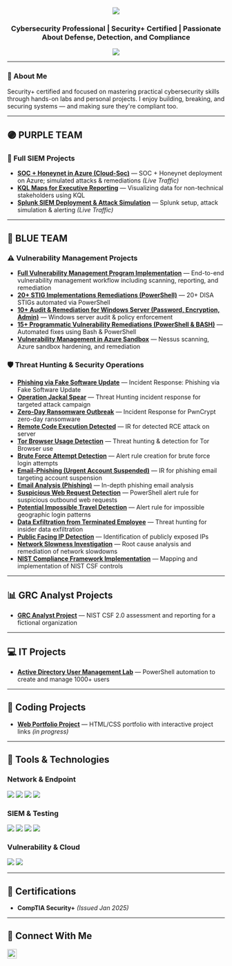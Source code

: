 <h1 align="center">
  <img src="https://readme-typing-svg.herokuapp.com/?font=Righteous&size=35&color=FFA500&center=true&vCenter=true&width=500&height=70&duration=3000&lines=Howdy!+%F0%9F%91%8B;+I'm+Shakiya+Cole!" />
</h1>

<h3 align="center">Cybersecurity Professional | Security+ Certified | Passionate About Defense, Detection, and Compliance</h3>

<div align="center">
  <a href="https://www.linkedin.com/in/shakiya-cole-58316624b" target="_blank">
    <img src="https://img.shields.io/badge/-LinkedIn-0072b1?&style=for-the-badge&logo=linkedin&logoColor=white" />
  </a>
</div>

---

### 🔎 About Me
Security+ certified and focused on mastering practical cybersecurity skills through hands-on labs and personal projects. I enjoy building, breaking, and securing systems — and making sure they're compliant too.

---

## 🟣 PURPLE TEAM
### 🎯 Full SIEM Projects
- **[SOC + Honeynet in Azure (Cloud-Soc)](https://github.com/Shakiyac/Cloud-Soc)** — SOC + Honeynet deployment on Azure; simulated attacks & remediations *(Live Traffic)*
- **[KQL Maps for Executive Reporting](https://github.com/Shakiyac/kql-maps-non-tech/tree/main/KQL-Map-Why-KQL-Maps-Are-Essential-for-CEOs-and-Non-Tech-People-main)** — Visualizing data for non-technical stakeholders using KQL
- **[Splunk SIEM Deployment & Attack Simulation](https://github.com/Shakiyac/Splunk-SIEM)** — Splunk setup, attack simulation & alerting *(Live Traffic)*

---

## 🔵 BLUE TEAM
### ⚠️ Vulnerability Management Projects
- **[Full Vulnerability Management Program Implementation](https://github.com/Shakiyac/Vulnerability-Management)** — End-to-end vulnerability management workflow including scanning, reporting, and remediation  
- **[20+ STIG Implementations Remediations (PowerShell)](https://github.com/Shakiyac/STIG-PowerShell)** — 20+ DISA STIGs automated via PowerShell  
- **[10+ Audit & Remediation for Windows Server (Password, Encryption, Admin)](https://github.com/Shakiyac/Audit-Remediation)** — Windows server audit & policy enforcement  
- **[15+ Programmatic Vulnerability Remediations (PowerShell & BASH)](https://github.com/Shakiyac/Programmatic-Remediation)** — Automated fixes using Bash & PowerShell  
- **[Vulnerability Management in Azure Sandbox](https://github.com/Shakiyac/Azure-Vulnerability)** — Nessus scanning, Azure sandbox hardening, and remediation  

### 🛡️ Threat Hunting & Security Operations
- **[Phishing via Fake Software Update](https://github.com/Shakiyac/Phishing-Software-Update)** — Incident Response: Phishing via Fake Software Update  
- **[Operation Jackal Spear](https://github.com/Shakiyac/Jackal-Spear)** — Threat Hunting incident response for targeted attack campaign  
- **[Zero-Day Ransomware Outbreak](https://github.com/Shakiyac/Zero-Day-Ransomware)** — Incident Response for PwnCrypt zero-day ransomware  
- **[Remote Code Execution Detected](https://github.com/Shakiyac/Remote-Code)** — IR for detected RCE attack on server  
- **[Tor Browser Usage Detection](https://github.com/Shakiyac/Tor-Browser)** — Threat hunting & detection for Tor Browser use  
- **[Brute Force Attempt Detection](https://github.com/Shakiyac/Brute-Force-Alert)** — Alert rule creation for brute force login attempts  
- **[Email-Phishing (Urgent Account Suspended)](https://github.com/Shakiyac/Email-Phishing)** — IR for phishing email targeting account suspension  
- **[Email Analysis (Phishing)](https://github.com/Shakiyac/Email-Analysis)** — In-depth phishing email analysis  
- **[Suspicious Web Request Detection](https://github.com/Shakiyac/Suspicious-Web)** — PowerShell alert rule for suspicious outbound web requests  
- **[Potential Impossible Travel Detection](https://github.com/Shakiyac/Impossible-Travel)** — Alert rule for impossible geographic login patterns  
- **[Data Exfiltration from Terminated Employee](https://github.com/Shakiyac/PIP-Exfiltration)** — Threat hunting for insider data exfiltration  
- **[Public Facing IP Detection](https://github.com/Shakiyac/Public-IP)** — Identification of publicly exposed IPs  
- **[Network Slowness Investigation](https://github.com/Shakiyac/Network-Slowness)** — Root cause analysis and remediation of network slowdowns  
- **[NIST Compliance Framework Implementation](https://github.com/Shakiyac/NIST-Compliance)** — Mapping and implementation of NIST CSF controls  

---

## 📊 GRC Analyst Projects
- **[GRC Analyst Project](https://github.com/Shakiyac/GRC-Analyst)** — NIST CSF 2.0 assessment and reporting for a fictional organization  

---

## 💻 IT Projects
- **[Active Directory User Management Lab](https://github.com/Shakiyac/Active-Directory-Lab)** — PowerShell automation to create and manage 1000+ users  

---

## 🤖 Coding Projects
- **[Web Portfolio Project](https://github.com/Shakiyac/Web-Portfolio)** — HTML/CSS portfolio with interactive project links *(in progress)*  

---

## 🧰 Tools & Technologies
### Network & Endpoint
<div>
  <img src="https://img.shields.io/badge/-Active%20Directory-0078D4?&style=for-the-badge&logo=windows&logoColor=white" />
  <img src="https://img.shields.io/badge/-Wireshark-1679A7?&style=for-the-badge&logo=wireshark&logoColor=white" />
  <img src="https://img.shields.io/badge/-Microsoft_Defender_for_Endpoint-00A4EF?&style=for-the-badge&logo=microsoft&logoColor=white" />
  <img src="https://img.shields.io/badge/-Kali_Linux-557C89?&style=for-the-badge&logo=kalilinux&logoColor=white" />
</div>

### SIEM & Testing
<div>
  <img src="https://img.shields.io/badge/-Splunk-000000?&style=for-the-badge&logo=splunk&logoColor=white" />
  <img src="https://img.shields.io/badge/-Microsoft_Sentinel-00A4EF?&style=for-the-badge&logo=microsoft&logoColor=white" />
  <img src="https://img.shields.io/badge/-PowerShell-2E6DBF?&style=for-the-badge&logo=powershell&logoColor=white" />
  <img src="https://img.shields.io/badge/-Bash-4EAA25?&style=for-the-badge&logo=gnu-bash&logoColor=white" />
</div>

### Vulnerability & Cloud
<div>
  <img src="https://img.shields.io/badge/-Tenable-3E4D88?&style=for-the-badge&logo=tenable&logoColor=white" />
  <img src="https://img.shields.io/badge/-Microsoft_Azure-0078D4?&style=for-the-badge&logo=microsoftazure&logoColor=white" />
</div>

---

## 📜 Certifications
- **CompTIA Security+** *(Issued Jan 2025)*  

---

## 🤝 Connect With Me
<a href="https://www.linkedin.com/in/shakiya-cole-58316624b" target="_blank">
  <img src="https://cdn.jsdelivr.net/npm/simple-icons@v3/icons/linkedin.svg" width="22px" alt="LinkedIn" />
</a>
